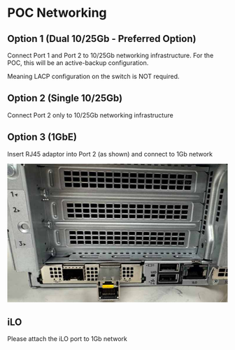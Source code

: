 # POC Networking

## Option 1 (Dual 10/25Gb - Preferred Option)

Connect Port 1 and Port 2 to 10/25Gb networking infrastructure. For the POC, this will be an active-backup configuration. 

Meaning LACP configuration on the switch is NOT required.

## Option 2 (Single 10/25Gb)

Connect Port 2 only to 10/25Gb networking infrastructure

## Option 3 (1GbE)

Insert RJ45 adaptor into Port 2 (as shown) and connect to 1Gb network

![](images/POC-Network2.jpg)

## iLO

Please attach the iLO port to 1Gb network
